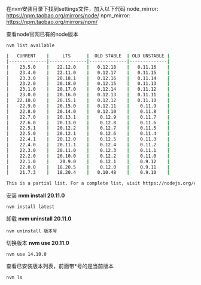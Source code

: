 在nvm安装目录下找到settings文件，加入以下代码
node_mirror: https://npm.taobao.org/mirrors/node/
npm_mirror: https://npm.taobao.org/mirrors/npm/



查看node官网已有的node版本

```shell
nvm list available
```

```sh
|   CURRENT    |     LTS      |  OLD STABLE  | OLD UNSTABLE |
|--------------|--------------|--------------|--------------|
|    23.5.0    |   22.12.0    |   0.12.18    |   0.11.16    |
|    23.4.0    |   22.11.0    |   0.12.17    |   0.11.15    |
|    23.3.0    |   20.18.1    |   0.12.16    |   0.11.14    |
|    23.2.0    |   20.18.0    |   0.12.15    |   0.11.13    |
|    23.1.0    |   20.17.0    |   0.12.14    |   0.11.12    |
|    23.0.0    |   20.16.0    |   0.12.13    |   0.11.11    |
|   22.10.0    |   20.15.1    |   0.12.12    |   0.11.10    |
|    22.9.0    |   20.15.0    |   0.12.11    |    0.11.9    |
|    22.8.0    |   20.14.0    |   0.12.10    |    0.11.8    |
|    22.7.0    |   20.13.1    |    0.12.9    |    0.11.7    |
|    22.6.0    |   20.13.0    |    0.12.8    |    0.11.6    |
|    22.5.1    |   20.12.2    |    0.12.7    |    0.11.5    |
|    22.5.0    |   20.12.1    |    0.12.6    |    0.11.4    |
|    22.4.1    |   20.12.0    |    0.12.5    |    0.11.3    |
|    22.4.0    |   20.11.1    |    0.12.4    |    0.11.2    |
|    22.3.0    |   20.11.0    |    0.12.3    |    0.11.1    |
|    22.2.0    |   20.10.0    |    0.12.2    |    0.11.0    |
|    22.1.0    |    20.9.0    |    0.12.1    |    0.9.12    |
|    22.0.0    |   18.20.5    |    0.12.0    |    0.9.11    |
|    21.7.3    |   18.20.4    |   0.10.48    |    0.9.10    |

This is a partial list. For a complete list, visit https://nodejs.org/en/download/releases
```



安装 **nvm install 20.11.0**

```shell
nvm install latest
```



卸载 **nvm uninstall 20.11.0**

```shell
nvm uninstall 版本号 
```



切换版本 **nvm use 20.11.0**

```shell
nvm use 14.10.0
```



查看已安装版本列表，前面带*号的是当前版本

```shell
nvm ls
```